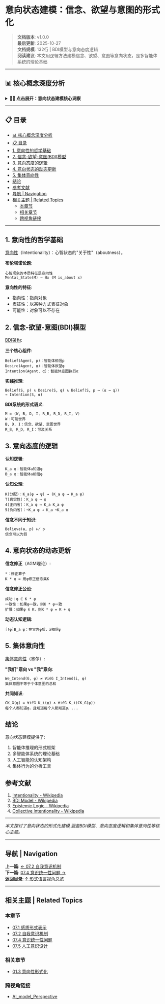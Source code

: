 # 意向状态建模：信念、欲望与意图的形式化

> **文档版本**: v1.0.0  
> **最后更新**: 2025-10-27  
> **文档规模**: 132行 | BDI模型与意向态度逻辑  
> **阅读建议**: 本文用逻辑方法建模信念、欲望、意图等意向状态，是多智能体系统的理论基础

---

## 📊 核心概念深度分析

<details>
<summary><b>💭🎯 点击展开：意向状态建模核心洞察</b></summary>

**终极洞察**: 意向性（Intentionality）：心智的"关于性"（aboutness）。布伦塔诺论题：心智=意向性。核心模型：BDI架构（Belief-Desire-Intention）：①信念Bel(a,φ)：智能体a相信φ②欲望Des(a,φ)：a希望φ成立③意图Int(a,φ)：a承诺实现φ。逻辑形式化：①认知逻辑（Epistemic Logic）：K_a φ（a知道φ）、Common Knowledge②欲望逻辑：D_a φ（a欲望φ）③意图逻辑：I_a φ（a意图φ）④承诺约束：Int(a,φ)→最终Do(a,φ)。动态更新：①信念修正（AGM理论）：扩展/收缩/修正②计划执行：STRIPS规划、HTN层次任务网络。集体意向性（Searle）：共享信念、联合意图、集体行动。应用：多智能体系统（MAS）、对话系统、机器人协作、游戏NPC。哲学问题：意向性是否可归约为物理？原意向性vs派生意向性。关键：意向状态=心智对世界的表征+行动倾向。

</details>

---

## 📋 目录

- [📊 核心概念深度分析](#-核心概念深度分析)
- [📋 目录](#-目录)
- [1. 意向性的哲学基础](#1-意向性的哲学基础)
- [2. 信念-欲望-意图(BDI)模型](#2-信念-欲望-意图bdi模型)
- [3. 意向态度的逻辑](#3-意向态度的逻辑)
- [4. 意向状态的动态更新](#4-意向状态的动态更新)
- [5. 集体意向性](#5-集体意向性)
- [结论](#结论)
- [参考文献](#参考文献)
- [导航 | Navigation](#导航--navigation)
- [相关主题 | Related Topics](#相关主题--related-topics)
  - [本章节](#本章节)
  - [相关章节](#相关章节)
  - [跨视角链接](#跨视角链接)

---

## 1. 意向性的哲学基础

[意向性](https://en.wikipedia.org/wiki/Intentionality)（Intentionality）：心智状态的"关于性"（aboutness）。

**布伦塔诺论题**:
```
心智现象的本质特征是意向性
Mental_State(M) → ∃x (M is_about x)
```

**意向性的特征**:
- 指向性：指向对象
- 表征性：以某种方式表征对象
- 可能性：对象可以不存在

## 2. 信念-欲望-意图(BDI)模型

[BDI架构](https://en.wikipedia.org/wiki/Belief%E2%80%93desire%E2%80%93intention_software_model):

**三个核心组件**:
```
Belief(Agent, p)：智能体相信p
Desire(Agent, φ)：智能体欲望φ
Intention(Agent, α)：智能体意图执行α
```

**实践推理**:
```
Belief(S, p) ∧ Desire(S, q) ∧ Belief(S, p → (α → q))
→ Intention(S, α)
```

**BDI系统的形式语义**:
```
M = (W, B, D, I, R_B, R_D, R_I, V)
W：可能世界
B, D, I：信念、欲望、意图世界
R_B, R_D, R_I：可及关系
```

## 3. 意向态度的逻辑

**认知逻辑**:
```
K_a φ：智能体a知道φ
B_a φ：智能体a相信φ
```

**认知公理**:
```
K(分配)：K_a(φ → ψ) → (K_a φ → K_a ψ)
T(真实性)：K_a φ → φ
4(正内省)：K_a φ → K_a K_a φ
5(负内省)：¬K_a φ → K_a ¬K_a φ
```

**信念不同于知识**:
```
Believe(a, p) ⊬ p
信念可以为假
```

## 4. 意向状态的动态更新

**信念修正**（AGM理论）:
```
*：修正算子
K * φ = 用φ修正信念集K
```

**信念修正公设**:
```
成功：φ ∈ K * φ
一致性：如果φ一致，则K * φ一致
扩展：如果φ ∈ K，则K * φ = K + φ
```

**动态认知逻辑**:
```
[!φ]B_a ψ：在宣告φ后，a相信ψ
```

## 5. 集体意向性

[集体意向性](https://en.wikipedia.org/wiki/Collective_intentionality)（塞尔）:

**"我们"意向 vs "我"意向**:
```
We_Intend(G, φ) ≠ ∀i∈G I_Intend(i, φ)
集体意图不等于个体意图的总和
```

**共同知识**:
```
CK_G(φ) = ∀i∈G K_i(φ) ∧ ∀i∈G K_i(CK_G(φ))
每个人都知道φ，且知道每个人都知道φ，...
```

## 结论

意向状态建模提供了:
1. 智能体推理的形式框架
2. 多智能体系统的理论基础
3. 人工智能的认知架构
4. 集体行为的分析工具

## 参考文献

1. [Intentionality - Wikipedia](https://en.wikipedia.org/wiki/Intentionality)
2. [BDI Model - Wikipedia](https://en.wikipedia.org/wiki/Belief%E2%80%93desire%E2%80%93intention_software_model)
3. [Epistemic Logic - Wikipedia](https://en.wikipedia.org/wiki/Epistemic_modal_logic)
4. [Collective Intentionality - Wikipedia](https://en.wikipedia.org/wiki/Collective_intentionality)

---

*本文探讨了意向状态的形式化建模,涵盖BDI模型、意向态度逻辑和集体意向性等核心主题。*

---

## 导航 | Navigation

**上一篇**: [← 07.2 自我意识机制](./07.2_Self_Awareness_Mechanisms.md)  
**下一篇**: [07.4 意识统一性问题 →](./07.4_Consciousness_Unity_Problem.md)  
**返回目录**: [↑ 形式语言视角总览](../README.md)

---

## 相关主题 | Related Topics

### 本章节
- [07.1 感质形式表示](./07.1_Qualia_Formal_Representation.md)
- [07.2 自我意识机制](./07.2_Self_Awareness_Mechanisms.md)
- [07.4 意识统一性问题](./07.4_Consciousness_Unity_Problem.md)
- [07.5 人工意识设计](./07.5_Artificial_Consciousness_Design.md)

### 相关章节
- [01.3 意向性形式化](../01_Philosophical_Foundations/01.3_Intentionality_Formalization.md)

### 跨视角链接
- [AI_model_Perspective](../../AI_model_Perspective/README.md)

